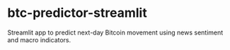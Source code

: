 # btc-predictor-streamlit
Streamlit app to predict next-day Bitcoin movement using news sentiment and macro indicators.

